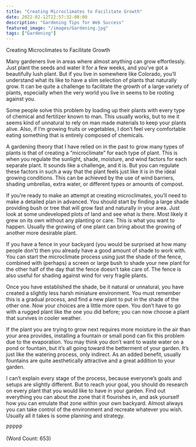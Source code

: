 ```yaml
---
title: "Creating Microclimates to Facilitate Growth"
date: 2022-02-12T22:57:32-08:00
description: "Gardening Tips for Web Success"
featured_image: "/images/Gardening.jpg"
tags: ["Gardening"]
---
```


Creating Microclimates to Facilitate Growth

Many gardeners live in areas where almost anything can grow effortlessly.
Just plant the seeds and water it for a few weeks, and you’ve got a
beautifully lush plant. But if you live in somewhere like Colorado, you’ll
understand what its like to have a slim selection of plants that naturally
grow. It can be quite a challenge to facilitate the growth of a large
variety of plants, especially when the very world you live in seems to be
rooting against you.

Some people solve this problem by loading up their plants with every type
of chemical and fertilizer known to man. This usually works, but to me it
seems kind of unnatural to rely on man made materials to keep your plants
alive. Also, if I’m growing fruits or vegetables, I don’t feel very
comfortable eating something that is entirely composed of chemicals.

A gardening theory that I have relied on in the past to grow many types of
plants is that of creating a “microclimate” for each type of plant. This
is when you regulate the sunlight, shade, moisture, and wind factors for
each separate plant. It sounds like a challenge, and it is. But you can
regulate these factors in such a way that the plant feels just like it is
in the ideal growing conditions. This can be achieved by the use of wind
barriers, shading umbrellas, extra water, or different types or amounts of
compost.

If you’re ready to make an attempt at creating microclimates, you’ll need
to make a detailed plan in advanced. You should start by finding a large
shade providing bush or tree that will grow fast and naturally in your
area. Just look at some undeveloped plots of land and see what is there.
Most likely it grew on its own without any planting or care. This is what
you want to happen. Usually the growing of one plant can bring about the
growing of another more desirable plant.

If you have a fence in your backyard (you would be surprised at how many
people don’t) then you already have a good amount of shade to work with.
You can start the microclimate process using just the shade of the fence,
combined with (perhaps) a screen or large bush to shade your new plant for
the other half of the day that the fence doesn’t take care of. The fence
is also useful for shading against wind for very fragile plants.

Once you have established the shade, be it natural or unnatural, you have
created a slightly less harsh miniature environment. You must remember
this is a gradual process, and find a new plant to put in the shade of the
other one. Now your choices are a little more open. You don’t have to go
with a rugged plant like the one you did before; you can now choose a
plant that survives in cooler weather.

If the plant you are trying to grow next requires more moisture in the air
than your area provides, installing a fountain or small pond can fix this
problem due to the evaporation. You may think you don’t want to waste
water on a pond or fountain, but it’s all going toward the betterment of
your garden. It’s just like the watering process, only indirect. As an
added benefit, usually fountains are quite aesthetically attractive and a
great addition to your garden.

I can’t explain every stage of the process, because everyone’s goals and
setups are slightly different. But to reach your goal, you should do
research on every plant that you would like to have in your garden. Find
out everything you can about the zone that it flourishes in, and ask
yourself how you can emulate that zone within your own backyard. Almost
always you can take control of the environment and recreate whatever you
wish. Usually all it takes is some planning and strategy.

PPPPP

(Word Count: 653)
